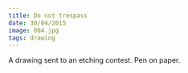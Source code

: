 ```yaml
---
title: Do not trespass
date: 30/04/2015
image: 004.jpg
tags: drawing
---
```


A drawing sent to an etching contest.
Pen on paper.
